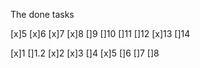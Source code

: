 The done tasks


[x]5
[x]6
[x]7
[x]8
[]9
[]10
[]11
[]12
[x]13
[]14









[x]1
[]1.2
[x]2
[x]3
[]4
[x]5
[]6
[]7
[]8